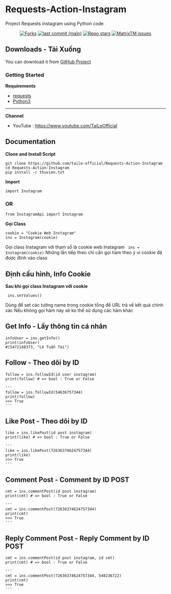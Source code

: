 # Requests-Action-Instagram

Project Requests instagram using Python code

<p align="center">
<a href="#"><img alt="Forks" src="https://img.shields.io/github/forks/taile-official/Requests-Action-Instagram?style=for-the-badge"></a>
<a href="#"><img alt="last commit (main)" src="https://img.shields.io/github/last-commit/taile-official/Requests-Action-Instagram/main?color=green&style=for-the-badge"></a>
<a href="#"><img alt="Repo stars" src="https://img.shields.io/github/stars/taile-official/Requests-Action-Instagram?style=for-the-badge&color=yellow"></a>
<a href="https://github.com/taile-official/Requests-Action-Instagrams"><img alt="MatrixTM issues" src="https://img.shields.io/github/issues/taile-official/Requests-Action-Instagram?color=purple&style=for-the-badge"></a>

  

## Downloads - Tải Xuống

You can download it from [GitHub Project](https://github.com/taile-official/Requests-Action-Instagram)

### Getting Started

**Requirements**

* [requests](https://github.com/psf/requests)
* [Python3](https://www.python.org/downloads/release/python-3106/)
---

**Channel**
* YouTube : https://www.youtube.com/TaiLeOfficial

## Documentation
**Clone and Install Script**

```shell script
git clone https://github.com/taile-official/Requests-Action-Instagram
cd Requests-Action-Instagram
pip install -r thuvien.txt
```


**Import**

```shell script
import Instagram
```

### OR

```shell script
from InstagramApi import Instagram
```

**Gọi Class**

```shell script
cookie = "Cookie Web Instagram"
ins = Instagram(cookie)
```
Gọi class Instagram với tham số là cookie web Instagram ``` ins = Instagram(cookie)```
Những lần tiếp theo chỉ cần gọi hàm theo ý vì cookie đã được đính vào class

## Định cấu hình, Info Cookie
**Sau khi gọi class Instagram với cookie**
```shell script
 ins.setValues()
```
Dùng để set các tường name trong cookie tổng để URL trả về kết quả chính xác
Nếu không gọi hàm này sẽ ko thể sử dụng các hàm khác

  
## Get Info - Lấy thông tin cá nhân
```shell script
infoUser = ins.getInfo()
print(infoUser)
#(5472148373, "Lê Tuấn Tài")
```
  
## Follow - Theo dõi by ID
```shell script
follow = ins.followId(id user instagram)
print(follow) # => bool : True or False

'''
follow = ins.followId(54636757344)
print(follow)
>>> True
'''
```

## Like Post - Theo dõi by ID
```shell script
like = ins.likePost(id post instagram)
print(like) # => bool : True or False

'''
like = ins.likePost(72636374624757344)
print(like)
>>> True
'''
```

## Comment Post - Comment by ID POST
```shell script
cmt = ins.commentPost(id post instagram)
print(cmt) # => bool : True or False

'''
cmt = ins.commentPost(72636374624757344)
print(cmt)
>>> True
'''
```

## Reply Comment Post - Reply Comment by ID POST
```shell script
cmt = ins.commentPost(id post instagram, id cmt)
print(cmt) # => bool : True or False

'''
cmt = ins.commentPost(72636374624757344, 548236722)
print(cmt)
>>> True
'''
```
